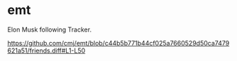 # emt
Elon Musk following Tracker.

https://github.com/cmj/emt/blob/c44b5b771b44cf025a7660529d50ca7479621a51/friends.diff#L1-L50

